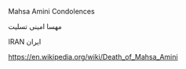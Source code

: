 
Mahsa Amini
Condolences

مهسا امینی
تسلیت

IRAN
ایران


https://en.wikipedia.org/wiki/Death_of_Mahsa_Amini

